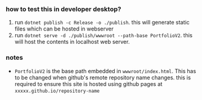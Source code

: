 ### how to test this in developer desktop?
1. run `dotnet publish -c Release -o ./publish`. this will generate static files which can be hosted in webserver
2. run `dotnet serve -d ./publish/wwwroot --path-base PortfolioV2`. this will host the contents in localhost web server.

### notes
- `PortfolioV2` is the base path embedded in `wwwroot/index.html`. This has to be changed when github's remote repository name changes. this is required to ensure this site is hosted using github pages at `xxxxx.github.io/repository-name`
